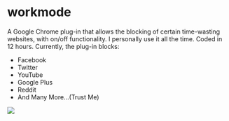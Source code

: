 # workmode
A Google Chrome plug-in that allows the blocking of certain time-wasting websites, with on/off functionality. I personally use it all the time. Coded in 12 hours.
Currently, the plug-in blocks:<br />
<ul>
<li>Facebook</li>
<li>Twitter</li>
<li>YouTube</li>
<li>Google Plus</li>
<li>Reddit</li>
<li>And Many More...(Trust Me)</li>
</ul>
<img src="http://www.keepcalmandposters.com/posters/1631300.png"></img>